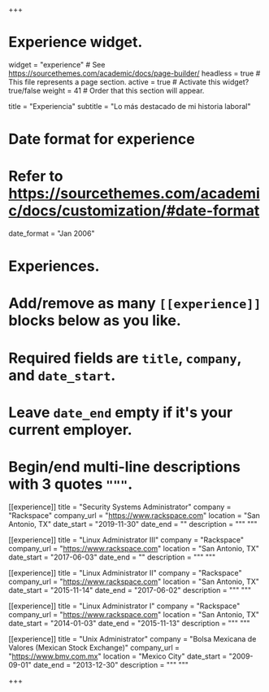 +++
# Experience widget.
widget = "experience"  # See https://sourcethemes.com/academic/docs/page-builder/
headless = true  # This file represents a page section.
active = true  # Activate this widget? true/false
weight = 41  # Order that this section will appear.

title = "Experiencia"
subtitle = "Lo más destacado de mi historia laboral"

# Date format for experience
#   Refer to https://sourcethemes.com/academic/docs/customization/#date-format
date_format = "Jan 2006"

# Experiences.
#   Add/remove as many `[[experience]]` blocks below as you like.
#   Required fields are `title`, `company`, and `date_start`.
#   Leave `date_end` empty if it's your current employer.
#   Begin/end multi-line descriptions with 3 quotes `"""`.

[[experience]]
  title = "Security Systems Administrator"
  company = "Rackspace"
  company_url = "https://www.rackspace.com"
  location = "San Antonio, TX"
  date_start = "2019-11-30"
  date_end = ""
  description = """ """

[[experience]]
  title = "Linux Administrator III"
  company = "Rackspace"
  company_url = "https://www.rackspace.com"
  location = "San Antonio, TX"
  date_start = "2017-06-03"
  date_end = ""
  description = """ """

[[experience]]
  title = "Linux Administrator II"
  company = "Rackspace"
  company_url = "https://www.rackspace.com"
  location = "San Antonio, TX"
  date_start = "2015-11-14"
  date_end = "2017-06-02"
  description = """ """

[[experience]]
  title = "Linux Administrator I"
  company = "Rackspace"
  company_url = "https://www.rackspace.com"
  location = "San Antonio, TX"
  date_start = "2014-01-03"
  date_end = "2015-11-13"
  description = """ """


[[experience]]
  title = "Unix Administrator"
  company = "Bolsa Mexicana de Valores (Mexican Stock Exchange)"
  company_url = "https://www.bmv.com.mx"
  location = "Mexico City"
  date_start = "2009-09-01"
  date_end = "2013-12-30"
  description = """ """

+++
